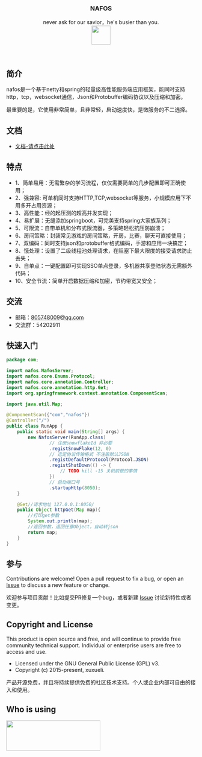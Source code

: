 <p align="center">  
   <h3 align="center">NAFOS</h3>
   <p align="center">
     never ask for our savior，he's busier than you.
     <br>
     <a href="https://gitee.com/huangxinyu/nafos" >
                 <img  height="50" width="50"  src="https://timgsa.baidu.com/timg?image&quality=80&size=b9999_10000&sec=1555864133489&di=1d10a230c0925ce98139316d1ba992c7&imgtype=0&src=http%3A%2F%2Fimg.mp.itc.cn%2Fupload%2F20160824%2F53427121c2f64eb492430b2849e9c0c4.jpg" >
             </a>
</p>
 <br>
     


## 简介
nafos是一个基于netty和spring的轻量级高性能服务端应用框架，能同时支持http，tcp，websocket通信，Json和Protobuffer编码协议以及压缩和加密。

最重要的是，它使用非常简单，且非常轻，启动速度快，是微服务的不二选择。



## 文档
- [文档-请点击此处](https://gitee.com/huangxinyu/nafos/wikis)





## 特点
- 1、简单易用：无需繁杂的学习流程，仅仅需要简单的几步配置即可正确使用；
- 2、强兼容: 可单机同时支持HTTP,TCP,websocket等服务，小规模应用下不用多开占用资源；
- 3、高性能：经的起压测的超高并发实现；
- 4、易扩展：无缝添加springboot，可完美支持spring大家族系列；
- 5、可限流：自带单机和分布式限流器，多策略轻松抗压防崩溃；
- 6、房间策略：封装常见游戏的房间策略，开房，比赛，聊天可直接使用；
- 7、双编码：同时支持json和protobuffer格式编码，手游和应用一块搞定；
- 8、饿处理：设置了二级线程池处理请求，在阻塞下最大限度的接受请求防止丢失；
- 9、自单点：一键配置即可实现SSO单点登录，多机器共享登陆状态无需额外代码；
- 10、安全节流：简单开启数据压缩和加密，节约带宽又安全；

## 交流

- 邮箱：805748009@qq.com
- 交流群：54202911

## 快速入门
```java
package com;

import nafos.NafosServer;
import nafos.core.Enums.Protocol;
import nafos.core.annotation.Controller;
import nafos.core.annotation.http.Get;
import org.springframework.context.annotation.ComponentScan;

import java.util.Map;

@ComponentScan({"com","nafos"})
@Controller("/")
public class RunApp {
    public static void main(String[] args) {
        new NafosServer(RunApp.class)
                // 注册snowflakeId 非必要
                .registSnowFlake(12, 0)
                // 选定协议传输格式 不注册默认JSON
                .registDefaultProtocol(Protocol.JSON)
                .registShutDown(() -> {
                    // TODO kill -15 关机前做的事情
                })
                // 启动端口号
                .startupHttp(8050);
    }

    @Get//请求地址 127.0.0.1:8050/
    public Object httpGet(Map map){
        //打印get参数
        System.out.println(map);
        //返回参数，返回任意Object，自动转json
        return map;
    }
}
```


## 参与
Contributions are welcome! Open a pull request to fix a bug, or open an [Issue](https://gitee.com/huangxinyu/nafos/issues) to discuss a new feature or change.

欢迎参与项目贡献！比如提交PR修复一个bug，或者新建 [Issue](https://gitee.com/huangxinyu/nafos/issues) 讨论新特性或者变更。


## Copyright and License
This product is open source and free, and will continue to provide free community technical support. Individual or enterprise users are free to access and use.

- Licensed under the GNU General Public License (GPL) v3.
- Copyright (c) 2015-present, xuxueli.

产品开源免费，并且将持续提供免费的社区技术支持。个人或企业内部可自由的接入和使用。

## Who is using
 <img  height="80" width="250"  src="http://www.rinzz.com/wp-content/uploads/2017/01/logo.png" >
